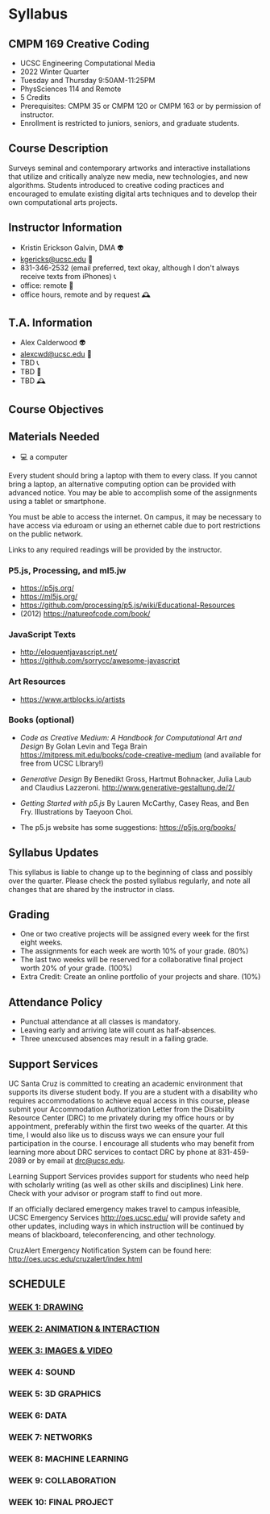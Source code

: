 # Syllabus
## CMPM 169 Creative Coding
- UCSC Engineering Computational Media
- 2022 Winter Quarter
- Tuesday and Thursday 9:50AM-11:25PM 
- PhysSciences 114 and Remote
- 5 Credits
- Prerequisites: CMPM 35 or CMPM 120 or CMPM 163 or by permission of instructor.
- Enrollment is restricted to juniors, seniors, and graduate students.
## Course Description

Surveys seminal and contemporary artworks and interactive installations that utilize and critically analyze new media, new technologies, and new algorithms. Students introduced to creative coding practices and encouraged to emulate existing digital arts techniques and to develop their own computational arts projects.
## Instructor Information
- Kristin Erickson Galvin, DMA 👽  
- kgericks@ucsc.edu 📩  
- 831-346-2532 (email preferred, text okay, although I don't always receive texts from iPhones) 📞  
- office: remote 📍 
- office hours, remote and by request 🕰️ 
## T.A. Information
- Alex Calderwood 👽 
- alexcwd@ucsc.edu 📩  
- TBD 📞 
- TBD 📍
- TBD 🕰️ 
## Course Objectives

## Materials Needed

* 💻 a computer

Every student should bring a laptop with them to every class. If you cannot bring a laptop, an alternative computing option can be provided with advanced notice. You may be able to accomplish some of the assignments using a tablet or smartphone.

You must be able to access the internet. On campus, it may be necessary to have access via eduroam or using an ethernet cable due to port restrictions on the public network.

Links to any required readings will be provided by the instructor. 
### P5.js, Processing, and ml5.jw
* https://p5js.org/
* https://ml5js.org/
* https://github.com/processing/p5.js/wiki/Educational-Resources
* (2012) https://natureofcode.com/book/
### JavaScript Texts
* http://eloquentjavascript.net/
* https://github.com/sorrycc/awesome-javascript

### Art Resources
* https://www.artblocks.io/artists

### Books (optional)
* _Code as Creative Medium: A Handbook for Computational Art and Design_ By Golan Levin and Tega Brain https://mitpress.mit.edu/books/code-creative-medium (and available for free from UCSC LIbrary!)

* _Generative Design_ By Benedikt Gross, Hartmut Bohnacker, Julia Laub and Claudius Lazzeroni. http://www.generative-gestaltung.de/2/

* _Getting Started with p5.js_ By Lauren McCarthy, Casey Reas, and Ben Fry. Illustrations by Taeyoon Choi.

* The p5.js website has some suggestions: https://p5js.org/books/

## Syllabus Updates
This syllabus is liable to change up to the beginning of class and possibly over the quarter. 
Please check the posted syllabus regularly, and note all changes that are shared by the instructor in class.
## Grading
* One or two creative projects will be assigned every week for the first eight weeks.
* The assignments for each week are worth 10% of your grade. (80%)
* The last two weeks will be reserved for a collaborative final project worth 20% of your grade. (100%)
* Extra Credit: Create an online portfolio of your projects and share. (10%)
## Attendance Policy
* Punctual attendance at all classes is mandatory. 
* Leaving early and arriving late will count as half-absences.
* Three unexcused absences may result in a failing grade.
## Support Services

UC Santa Cruz is committed to creating an academic environment that supports its diverse student body. If you are a student with a disability who requires accommodations to achieve equal access in this course, please submit your Accommodation Authorization Letter from the Disability Resource Center (DRC) to me privately during my office hours or by appointment, preferably within the first two weeks of the quarter. At this time, I would also like us to discuss ways we can ensure your full participation in the course. I encourage all students who may benefit from learning more about DRC services to contact DRC by phone at 831-459-2089 or by email at drc@ucsc.edu.

Learning Support Services provides support for students who need help with scholarly writing (as well as other skills and disciplines) Link here. Check with your advisor or program staff to find out more. 

If an officially declared emergency makes travel to campus infeasible, UCSC Emergency Services http://oes.ucsc.edu/ will provide safety and other updates, including ways in which instruction will be continued by means of blackboard, teleconferencing, and other technology. 

CruzAlert Emergency Notification System can be found here: http://oes.ucsc.edu/cruzalert/index.html

## SCHEDULE
### [WEEK 1: DRAWING](./DRAWING.md)
### [WEEK 2: ANIMATION & INTERACTION](./ANIMATION_INTERACTION.md)
### [WEEK 3: IMAGES & VIDEO](./IMAGES_VIDEO.md)
### WEEK 4: SOUND
### WEEK 5: 3D GRAPHICS
### WEEK 6: DATA
### WEEK 7: NETWORKS
### WEEK 8: MACHINE LEARNING
### WEEK 9: COLLABORATION
### WEEK 10: FINAL PROJECT
